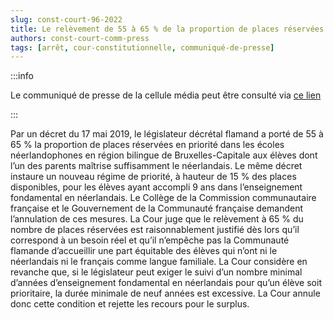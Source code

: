 ```yaml
---   
slug: const-court-96-2022
title: Le relèvement de 55 à 65 % de la proportion de places réservées en priorité aux élèves dont l’un des parents maîtrise suffisamment le néerlandais dans les écoles néerlandophones à Bruxelles est constitutionnel
authors: const-court-comm-press
tags: [arrêt, cour-constitutionnelle, communiqué-de-presse]
---
```


:::info

Le communiqué de presse de la cellule média peut être consulté via [ce lien](https://www.const-court.be/public/f/2022/2022-096f-info.pdf) 

:::

Par un décret du 17 mai 2019, le législateur décrétal flamand a porté de 55 à 65 % la proportion de places réservées en priorité dans les écoles néerlandophones en région bilingue de Bruxelles-Capitale aux élèves dont l’un des parents maîtrise suffisamment le néerlandais. Le même décret instaure un nouveau régime de priorité, à hauteur de 15 % des places disponibles, pour les élèves ayant accompli 9 ans dans l’enseignement fondamental en néerlandais.Le Collège de la Commission communautaire française et le Gouvernement de la Communauté française demandent l’annulation de ces mesures. La Cour juge que le relèvement à 65 % du nombre de places réservées est raisonnablement justifié dès lors qu’il correspond à un besoin réel et qu’il n’empêche pas la Communauté flamande d’accueillir une part équitable des élèves qui n’ont ni le néerlandais ni le français comme langue familiale. La Cour considère en revanche que, si le législateur peut exiger le suivi d’un nombre minimal d’années d’enseignement fondamental en néerlandais pour qu’un élève soit prioritaire, la durée minimale de neuf années est excessive. La Cour annule donc cette condition et rejette les recours pour le surplus.
